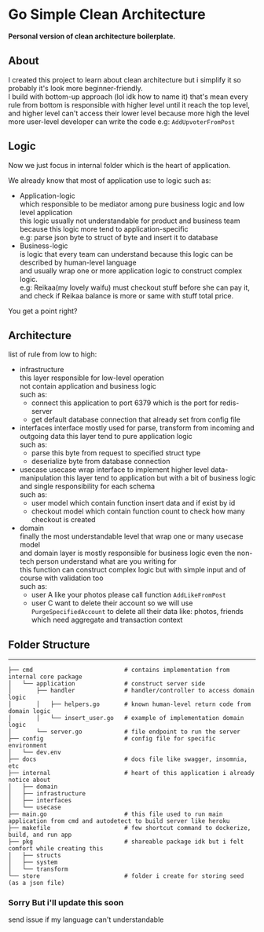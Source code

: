 # Go Simple Clean Architecture
**Personal version of clean architecture boilerplate.**  


## About
I created this project to learn about clean architecture
but i simplify it so probably it's look more beginner-friendly.  
I build with bottom-up approach (lol idk how to name it) that's mean
every rule from bottom is responsible with higher level until it reach the top level,
and higher level can't access their lower level because more high the level more user-level
developer can write the code e.g: `AddUpvoterFromPost`  

## Logic
Now we just focus in internal folder which is the heart of application.  

We already know that most of application use to logic such as:  
- Application-logic  
  which responsible to be mediator among pure business logic and low level application  
  this logic usually not understandable for product and business team  
  because this logic more tend to application-specific  
  e.g: parse json byte to struct of byte and insert it to database
- Business-logic  
  is logic that every team can understand because this logic can be described by human-level language  
  and usually wrap one or more application logic to construct complex logic.  
  e.g: Reikaa(my lovely waifu) must checkout stuff before she can pay it,  
  and check if Reikaa balance is more or same with stuff total price.  

You get a point right?  

## Architecture

list of rule from low to high:
- infrastructure  
  this layer responsible for low-level operation  
  not contain application and business logic  
  such as:
  - connect this application to port 6379 which is the port for redis-server
  - get default database connection that already set from config file
- interfaces
  interface mostly used for parse, transform from incoming and outgoing data
  this layer tend to pure application logic  
  such as:
  - parse this byte from request to specified struct type
  - deserialize byte from database connection
- usecase
  usecase wrap interface to implement higher level data-manipulation
  this layer tend to application but with a bit of business logic
  and single responsibility for each schema  
  such as:
  - user model which contain function insert data and if exist by id  
  - checkout model which contain function count to check how many checkout is created  
- domain  
  finally the most understandable level that wrap one or many usecase model  
  and domain layer is mostly responsible for business logic even the non-tech person understand what are you writing for  
  this function can construct complex logic but with simple input and of course with validation too  
  such as:
  - user A like your photos please call function `AddLikeFromPost`  
  - user C want to delete their account so we will use `PurgeSpecifiedAccount` to delete all their data like: photos, friends which need aggregate and transaction context  


## Folder Structure  
---

```
├── cmd                          # contains implementation from internal core package
│   └── application              # construct server side
│       ├── handler              # handler/controller to access domain logic
│       │   ├── helpers.go       # known human-level return code from domain logic
│       │   └── insert_user.go   # example of implementation domain logic
│       └── server.go            # file endpoint to run the server
├── config                       # config file for specific environment
│   └── dev.env
├── docs                         # docs file like swagger, insomnia, etc
├── internal                     # heart of this application i already notice about
│   ├── domain
│   ├── infrastructure
│   ├── interfaces
│   └── usecase
├── main.go                      # this file used to run main application from cmd and autodetect to build server like heroku
├── makefile                     # few shortcut command to dockerize, build, and run app
├── pkg                          # shareable package idk but i felt comfort while creating this
│   ├── structs
│   ├── system
│   └── transform
└── store                        # folder i create for storing seed (as a json file)
```



### Sorry But i'll update this soon
  send issue if my language can't understandable
